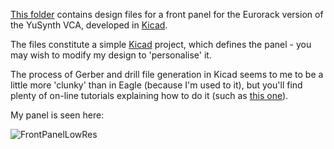 [This folder](https://github.com/m0xpd/YuSynth-VCA-for-Eurorack/tree/main/Front_Panel) contains design files for a front panel for the Eurorack version of the YuSynth VCA, developed in [Kicad](https://www.kicad.org/). 

The files constitute a simple [Kicad](https://www.kicad.org/) project, which defines the panel - you may wish to modify my design to 'personalise' it.

The process of Gerber and drill file generation in Kicad seems to me to be a little more 'clunky' than in Eagle (because I'm used to it), but you'll 
find plenty of on-line tutorials explaining how to do it (such as [this one](https://www.lioncircuits.com/faq/pcb-fab/how-to-generate-the-gerber-files-using-kicad)).

My panel is seen here:

![FrontPanelLowRes](https://user-images.githubusercontent.com/3152962/232190186-347da80f-4875-40ae-b0f5-e3922430dcd9.png)
